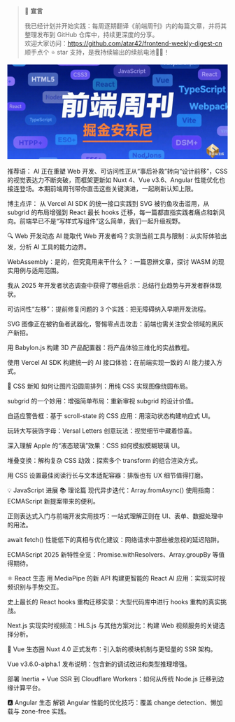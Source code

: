 >📢 **宣言**
>
>我已经计划并开始实践：每周逐期翻译《前端周刊》内的每篇文章，并将其整理发布到 GitHub 仓库中，持续更深度的分享。\
>欢迎大家访问：<https://github.com/atar42/frontend-weekly-digest-cn>\
>顺手点个 ⭐ star 支持，是我持续输出的续航电池🔋✨！

![Banner](https://raw.githubusercontent.com/TUARAN/frontend-weekly-digest-cn/main/img/banner.png)

推荐语：
AI 正在重塑 Web 开发、可访问性正从“事后补救”转向“设计前移”，CSS 的视觉表达力不断突破，而框架更新如 Nuxt 4、Vue v3.6、Angular 性能优化也接连登场。本期前端周刊带你直击这些关键演进，一起刷新认知上限。

博主点评：
从 Vercel AI SDK 的统一接口实践到 SVG 被钓鱼攻击滥用，从 subgrid 的布局增强到 React 最长 hooks 迁移，每一篇都直指实践者痛点和新风向。前端早已不是“写样式写组件”这么简单，我们一起升级视野。

🔍 Web 开发动态
AI 能取代 Web 开发者吗？实测当前工具与限制：从实际体验出发，分析 AI 工具的能力边界。

WebAssembly：是的，但究竟用来干什么？：一篇思辨文章，探讨 WASM 的现实用例与适用范围。

我从 2025 年开发者状态调查中获得了哪些启示：总结行业趋势与开发者群体现状。

可访问性“左移”：提前修复问题的 3 个实践：把无障碍纳入早期开发流程。

SVG 图像正在被钓鱼者武器化，警惕零点击攻击：前端也需关注安全领域的黑灰产新招。

用 Babylon.js 构建 3D 产品配置器：将产品体验三维化的实战教程。

使用 Vercel AI SDK 构建统一的 AI 接口体验：在前端实现一致的 AI 能力接入方式。

🎨 CSS 新知
如何让图片沿圆周排列：用纯 CSS 实现图像绕圆布局。

subgrid 的一个妙用：增强简单布局：重新审视 subgrid 的设计价值。

自适应警告框：基于 scroll-state 的 CSS 应用：用滚动状态构建响应式 UI。

玩转大写装饰字母：Versal Letters 创意玩法：视觉细节中藏着惊喜。

深入理解 Apple 的“液态玻璃”效果：CSS 如何模拟模糊玻璃 UI。

堆叠变换：解构复杂 CSS 动效：探索多个 transform 的组合渲染方式。

用 CSS 设置最佳阅读行长与文本适配容器：排版也有 UX 细节值得打磨。

💡 JavaScript 进展
📚 理论篇
现代异步迭代：Array.fromAsync() 使用指南：ECMAScript 新提案带来的便利。

正则表达式入门与前端开发实用技巧：一站式理解正则在 UI、表单、数据处理中的用法。

await fetch() 性能低下的真相与优化建议：网络请求中那些被忽视的延迟陷阱。

ECMAScript 2025 新特性全览：Promise.withResolvers、Array.groupBy 等值得期待。

⚛️ React 生态
用 MediaPipe 的新 API 构建更智能的 React AI 应用：实现实时视频识别与手势交互。

史上最长的 React hooks 重构迁移实录：大型代码库中进行 hooks 重构的真实挑战。

Next.js 实现实时视频流：HLS.js 与其他方案对比：构建 Web 视频服务的关键选择分析。

🍃 Vue 生态圈
Nuxt 4.0 正式发布：引入新的模块机制与更轻量的 SSR 架构。

Vue v3.6.0-alpha.1 发布说明：包含新的调试改进和类型推理增强。

部署 Inertia + Vue SSR 到 Cloudflare Workers：如何从传统 Node.js 迁移到边缘计算平台。

🅰️ Angular 生态
解锁 Angular 性能的优化技巧：覆盖 change detection、懒加载与 zone-free 实践。